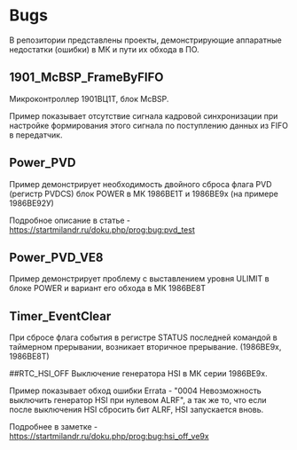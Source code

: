 ﻿# Bugs

В репозитории представлены проекты, демонстрирующие аппаратные недостатки (ошибки) в МК и пути их обхода в ПО.


## 1901_McBSP_FrameByFIFO

Микроконтроллер 1901ВЦ1Т, блок McBSP.

Пример показывает отсутствие сигнала кадровой синхронизации при настройке формирования этого сигнала по поступлению данных из FIFO в передатчик.


## Power_PVD

Пример демонстрирует необходимость двойного сброса флага PVD (регистр  PVDCS) блок POWER в МК 1986ВЕ1Т и 1986ВЕ9х (на примере 1986ВЕ92У)

Подробное описание в статье - https://startmilandr.ru/doku.php/prog:bug:pvd_test


## Power_PVD_VE8

Пример демонстрирует проблему с выставлением уровня ULIMIT в блоке POWER и вариант его обхода в МК 1986ВЕ8Т


## Timer_EventClear
При сбросе флага события в регистре STATUS последней командой в таймерном прерывании, возникает вторичное прерывание. (1986ВЕ9х, 1986ВЕ8Т)


##RTC_HSI_OFF
Выключение генератора HSI в МК серии 1986ВЕ9х.

Пример показывает обход ошибки Errata - "0004 Невозможность выключить генератор HSI при нулевом ALRF", а так же то, что если после выключения HSI сбросить бит ALRF, HSI запускается вновь.

Подробнее в заметке - https://startmilandr.ru/doku.php/prog:bug:hsi_off_ve9x
